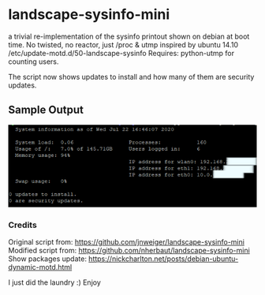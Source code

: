 landscape-sysinfo-mini
======================

a trivial re-implementation of the sysinfo printout shown on debian at boot time. No twisted, no reactor, just /proc &amp; utmp  inspired by ubuntu 14.10 /etc/update-motd.d/50-landscape-sysinfo Requires: python-utmp for counting users.

The script now shows updates to install and how many of them are security updates. 

## Sample Output

![Sample Output](https://github.com/spithash/trunk/blob/master/landscape-sysinfo.jpg?raw=true)

### Credits
Original script from:
https://github.com/jnweiger/landscape-sysinfo-mini
Modified script from:
https://github.com/nherbaut/landscape-sysinfo-mini
Show packages update:
https://nickcharlton.net/posts/debian-ubuntu-dynamic-motd.html

I just did the laundry :)
Enjoy
